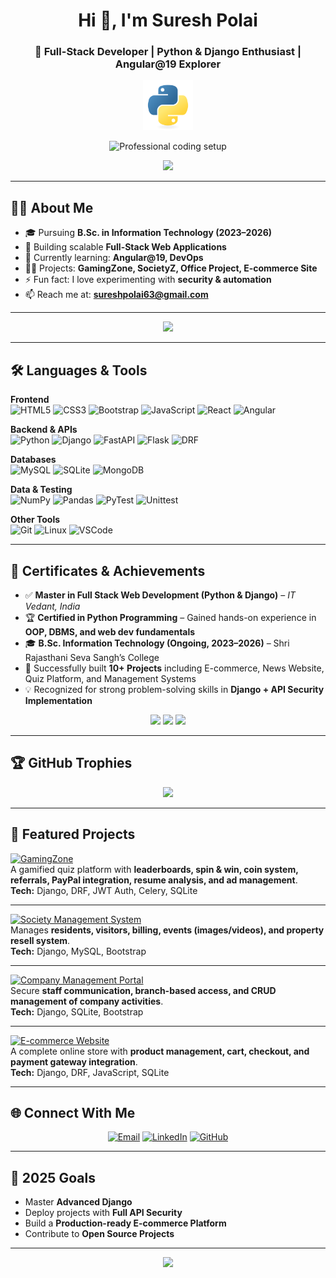 <h1 align="center">Hi 👋, I'm Suresh Polai</h1>
<h3 align="center">🚀 Full-Stack Developer | Python & Django Enthusiast | Angular@19 Explorer</h3>

<p align="center">
  <img src="https://raw.githubusercontent.com/devicons/devicon/master/icons/python/python-original.svg" width="80"/>
</p>

<p align="center">
  <img src="https://images.unsplash.com/photo-1581091215360-39b7c6c1a061?crop=entropy&cs=tinysrgb&fit=max&fm=jpg&ixid=MnwxfDB8MXxyYW5kb218MHx8dGVjaCUyMGNvZGluZ3xlbnwwfHx8fDE2OTU5MTgxNzM&ixlib=rb-4.0.3&q=80&w=400" alt="Professional coding setup" width="400"/>
</p>



<p align="center">
  <img src="https://readme-typing-svg.herokuapp.com?font=Fira+Code&size=24&pause=1000&color=00FFB2&center=true&vCenter=true&width=600&lines=Full+Stack+Development+with+Python;Always+learning+%F0%9F%92%AB" />
</p>






---

## 🧑‍💻 About Me  

- 🎓 Pursuing **B.Sc. in Information Technology (2023–2026)**  
- 🔭 Building scalable **Full-Stack Web Applications**  
- 🌱 Currently learning: **Angular@19, DevOps**  
- 👨‍💻 Projects: **GamingZone, SocietyZ, Office Project, E-commerce Site**  
- ⚡ Fun fact: I love experimenting with **security & automation**  
- 📫 Reach me at: **sureshpolai63@gmail.com**  

---

<p align="center">
  <img src="https://skillicons.dev/icons?i=vscode,python,django,flask,fastapi,html,css,js,react,angular,bootstrap,mysql,sqlite,mongodb,aws,git,github,linux" />
</p>


---

## 🛠️ Languages & Tools  

**Frontend**  
![HTML5](https://img.shields.io/badge/html5-E34F26?style=for-the-badge&logo=html5&logoColor=white) 
![CSS3](https://img.shields.io/badge/css3-1572B6?style=for-the-badge&logo=css3&logoColor=white) 
![Bootstrap](https://img.shields.io/badge/bootstrap-7952B3?style=for-the-badge&logo=bootstrap&logoColor=white) 
![JavaScript](https://img.shields.io/badge/javascript-F7DF1E?style=for-the-badge&logo=javascript&logoColor=black) 
![React](https://img.shields.io/badge/react-20232A?style=for-the-badge&logo=react&logoColor=61DAFB) 
![Angular](https://img.shields.io/badge/angular-DD0031?style=for-the-badge&logo=angular&logoColor=white)  

**Backend & APIs**  
![Python](https://img.shields.io/badge/python-3776AB?style=for-the-badge&logo=python&logoColor=white) 
![Django](https://img.shields.io/badge/django-092E20?style=for-the-badge&logo=django&logoColor=white) 
![FastAPI](https://img.shields.io/badge/FastAPI-009688?style=for-the-badge&logo=fastapi&logoColor=white) 
![Flask](https://img.shields.io/badge/flask-000000?style=for-the-badge&logo=flask&logoColor=white) 
![DRF](https://img.shields.io/badge/Django%20REST-ff1709?style=for-the-badge&logo=django&logoColor=white&labelColor=gray)  

**Databases**  
![MySQL](https://img.shields.io/badge/mysql-4479A1?style=for-the-badge&logo=mysql&logoColor=white) 
![SQLite](https://img.shields.io/badge/sqlite-003B57?style=for-the-badge&logo=sqlite&logoColor=white) 
![MongoDB](https://img.shields.io/badge/mongodb-47A248?style=for-the-badge&logo=mongodb&logoColor=white)  

**Data & Testing**  
![NumPy](https://img.shields.io/badge/numpy-013243?style=for-the-badge&logo=numpy&logoColor=white) 
![Pandas](https://img.shields.io/badge/pandas-150458?style=for-the-badge&logo=pandas&logoColor=white) 
![PyTest](https://img.shields.io/badge/pytest-0A9EDC?style=for-the-badge&logo=pytest&logoColor=white) 
![Unittest](https://img.shields.io/badge/unittest-FF6F00?style=for-the-badge&logo=python&logoColor=white)  

**Other Tools**  
![Git](https://img.shields.io/badge/git-F05033?style=for-the-badge&logo=git&logoColor=white) 
![Linux](https://img.shields.io/badge/linux-FCC624?style=for-the-badge&logo=linux&logoColor=black) 
![VSCode](https://img.shields.io/badge/vscode-007ACC?style=for-the-badge&logo=visualstudiocode&logoColor=white)  

---

## 🏅 Certificates & Achievements  

- ✅ **Master in Full Stack Web Development (Python & Django)** – *IT Vedant, India*  
- 🏆 **Certified in Python Programming** – Gained hands-on experience in **OOP, DBMS, and web dev fundamentals**  
- 🎓 **B.Sc. Information Technology (Ongoing, 2023–2026)** – Shri Rajasthani Seva Sangh’s College  
- 🚀 Successfully built **10+ Projects** including E-commerce, News Website, Quiz Platform, and Management Systems  
- 💡 Recognized for strong problem-solving skills in **Django + API Security Implementation**  

<p align="center">
  <img src="https://img.shields.io/badge/FullStack-Python%20%7C%20Django-blue?style=for-the-badge&logo=python&logoColor=white" />
  <img src="https://img.shields.io/badge/Certified-Python%20Developer-green?style=for-the-badge&logo=python&logoColor=white" />
  <img src="https://img.shields.io/badge/Projects-10%2B-orange?style=for-the-badge&logo=github&logoColor=white" />
</p>

---

## 🏆 GitHub Trophies  

<p align="center">
  <img src="https://github-profile-trophy.vercel.app/?username=sureshdulupolai&theme=tokyonight&no-bg=true&margin-w=15" />
</p>

---

## 🚀 Featured Projects  

[![GamingZone](https://img.shields.io/badge/🎮%20GamingZone-Live-FF0000?style=for-the-badge&logo=django&logoColor=white)](https://gamingzones.onrender.com/)  
A gamified quiz platform with **leaderboards, spin & win, coin system, referrals, PayPal integration, resume analysis, and ad management**.  
**Tech:** Django, DRF, JWT Auth, Celery, SQLite  

---

[![Society Management System](https://img.shields.io/badge/🏢%20Society%20Management%20System-Repo-0052CC?style=for-the-badge&logo=homeassistant&logoColor=white)](https://github.com/sureshdulupolai/SocietyZ)  
Manages **residents, visitors, billing, events (images/videos), and property resell system**.  
**Tech:** Django, MySQL, Bootstrap  

---

[![Company Management Portal](https://img.shields.io/badge/💼%20Company%20Management%20Portal-Repo-FF8C00?style=for-the-badge&logo=buildings&logoColor=white)](https://github.com/sureshdulupolai/Office_Project)  
Secure **staff communication, branch-based access, and CRUD management of company activities**.  
**Tech:** Django, SQLite, Bootstrap  

---

[![E-commerce Website](https://img.shields.io/badge/🛒%20E--commerce%20Website-In%20Progress-9400D3?style=for-the-badge&logo=shopping-cart&logoColor=white)](#)  
A complete online store with **product management, cart, checkout, and payment gateway integration**.  
**Tech:** Django, DRF, JavaScript, SQLite  

---

## 🌐 Connect With Me  

<p align="center">
  <a href="mailto:sureshpolai63@gmail.com"><img src="https://skillicons.dev/icons?i=gmail" alt="Email" /></a>
  <a href="https://linkedin.com/in/suresh-polai/"><img src="https://skillicons.dev/icons?i=linkedin" alt="LinkedIn" /></a>
  <a href="https://github.com/sureshdulupolai"><img src="https://skillicons.dev/icons?i=github" alt="GitHub" /></a>
</p>

---

## 🎯 2025 Goals  

- Master **Advanced Django**  
- Deploy projects with **Full API Security**  
- Build a **Production-ready E-commerce Platform**  
- Contribute to **Open Source Projects**  

---

<p align="center">
  <img src="https://readme-typing-svg.herokuapp.com?font=Fira+Code&size=20&pause=2000&color=42F5D1&center=true&vCenter=true&width=500&lines=Open+for+Collaboration+%F0%9F%91%8D;Let's+Build+Something+Awesome+%F0%9F%9A%80" />
</p>
